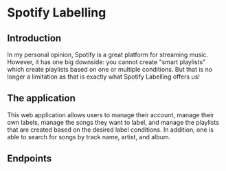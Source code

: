 # Spotify Labelling
## Introduction
In my personal opinion, Spotify is a great platform for streaming music. However, it has one big downside: you cannot create "smart playlists" which create playlists based on one or multiple conditions. But that is no longer a limitation as that is exactly what Spotify Labelling offers us!

## The application
This web application allows users to manage their account, manage their own labels, manage the songs they want to label, and manage the playlists that are created based on the desired label conditions. In addition, one is able to search for songs by track name, artist, and album.
<!-- Elaborate very precisely on what the application provides -->

<!-- 
## Features
Apart from the application features, I decided to implement some other, smaller features as well.

Elaborate on the following features:
- Lazy loading
- Custom forms

-->


## Endpoints
<!-- 

A list of all endpoints, including its specifications

 -->

